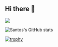 ## Hi there 👋
![](https://komarev.com/ghpvc/?username=santosbogo&style=for-the-badge)

![Santos's GitHub stats](https://github-readme-stats.vercel.app/api?username=santosbogo&show_icons=true&theme=transparent)

[![trophy](https://github-profile-trophy.vercel.app/?username=santosbogo&theme=onedark)](https://github.com/ryo-ma/github-profile-trophy)

<!--
**santosbogo/santosbogo** is a ✨ _special_ ✨ repository because its `README.md` (this file) appears on your GitHub profile.

Here are some ideas to get you started:

- 🔭 I’m currently working on ...
- 🌱 I’m currently learning ...
- 👯 I’m looking to collaborate on ...
- 🤔 I’m looking for help with ...
- 💬 Ask me about ...
- 📫 How to reach me: ...
- 😄 Pronouns: ...
- ⚡ Fun fact: ...
-->
